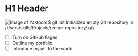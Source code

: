 # H1 Header

![Image of Yaktocat](https://octodex.github.com/images/yaktocat.png)
$ git init
Initialized empty Git repository in /Users/skills/Projects/recipe-repository/.git/


- [ ] Turn on GitHub Pages
- [ ] Outline my portfolio
- [ ] Introduce myself to the world
